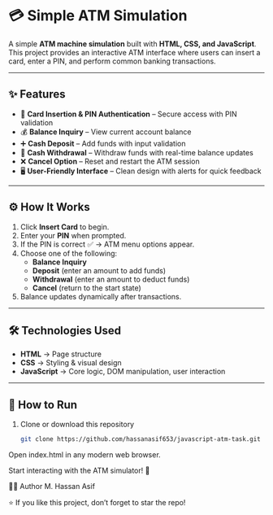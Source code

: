 # 💳 Simple ATM Simulation

A simple **ATM machine simulation** built with **HTML, CSS, and JavaScript**.  
This project provides an interactive ATM interface where users can insert a card, enter a PIN, and perform common banking transactions.

---

## ✨ Features
- 🔑 **Card Insertion & PIN Authentication** – Secure access with PIN validation  
- 💰 **Balance Inquiry** – View current account balance  
- ➕ **Cash Deposit** – Add funds with input validation  
- 💸 **Cash Withdrawal** – Withdraw funds with real-time balance updates  
- ❌ **Cancel Option** – Reset and restart the ATM session  
- 🖥️ **User-Friendly Interface** – Clean design with alerts for quick feedback  

---

## ⚙️ How It Works
1. Click **Insert Card** to begin.  
2. Enter your **PIN** when prompted.  
3. If the PIN is correct ✅ → ATM menu options appear.  
4. Choose one of the following:  
   - **Balance Inquiry**  
   - **Deposit** (enter an amount to add funds)  
   - **Withdrawal** (enter an amount to deduct funds)  
   - **Cancel** (return to the start state)  
5. Balance updates dynamically after transactions.  

---

## 🛠️ Technologies Used
- **HTML** → Page structure  
- **CSS** → Styling & visual design  
- **JavaScript** → Core logic, DOM manipulation, user interaction  

---

## 🚀 How to Run
1. Clone or download this repository  
   ```bash
   git clone https://github.com/hassanasif653/javascript-atm-task.git
Open index.html in any modern web browser.

Start interacting with the ATM simulator! 🎉

👨‍💻 Author
M. Hassan Asif

⭐ If you like this project, don’t forget to star the repo!
